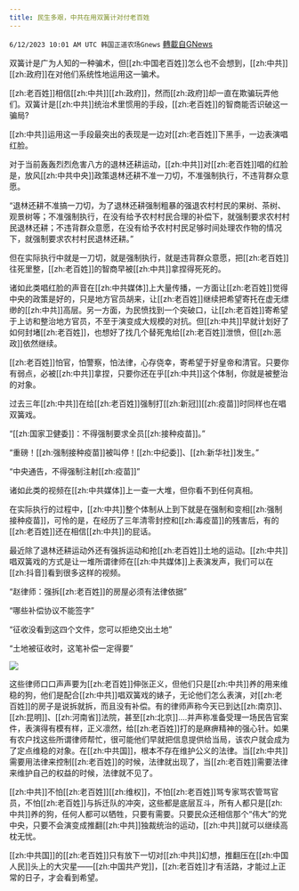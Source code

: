 ```yaml
---
title: 民生多艰，中共在用双簧计对付老百姓
---
```

`6/12/2023 10:01 AM UTC 韩国正道农场Gnews` [轉載自GNews](https://gnews.org/articles/1377495)

双簧计是广为人知的一种骗术，但[[zh:中国老百姓]]怎么也不会想到，[[zh:中共]][[zh:政府]]在对他们系统性地运用这一骗术。

[[zh:老百姓]]相信[[zh:中共]][[zh:政府]]，然而[[zh:政府]]却一直在欺骗玩弄他们。双簧计是[[zh:中共]]统治术里惯用的手段，[[zh:老百姓]]的智商能否识破这一骗局?  
  
[[zh:中共]]运用这一手段最突出的表现是一边对[[zh:老百姓]]下黑手，一边表演唱红脸。

对于当前轰轰烈烈危害八方的退林还耕运动，[[zh:中共]]对[[zh:老百姓]]唱的红脸是，放风[[zh:中共中央]]政策退林还耕不准一刀切，不准强制执行，不违背群众意愿。

“退林还耕不准搞一刀切，为了退林还耕强制粗暴的强退农村村民的果树、茶树、观景树等；不准强制执行，在没有给予农村村民合理的补偿下，就强制要求农村村民退林还耕；不违背群众意愿，在没有给予农村村民足够时间处理农作物的情况下，就强制要求农村村民退林还耕。”

但在实际执行中就是一刀切，就是强制执行，就是违背群众意愿，把[[zh:老百姓]]往死里整，[[zh:老百姓]]的智商早被[[zh:中共]]拿捏得死死的。

诸如此类唱红脸的声音在[[zh:中共媒体]]上大量传播，一方面让[[zh:老百姓]]觉得中央的政策是好的，只是地方官员胡来，让[[zh:老百姓]]继续把希望寄托在虚无缥缈的[[zh:中共]]高层。另一方面，为民愤找到一个突破口，让[[zh:老百姓]]寄希望于上访和整治地方官员，不至于演变成大规模的对抗。但[[zh:中共]]早就计划好了如何封堵[[zh:老百姓]]，也想好了找几个替死鬼给[[zh:老百姓]]泄愤，但[[zh:恶政]]依然继续。

[[zh:老百姓]]怕官，怕警察，怕法律，心存侥幸，寄希望于好皇帝和清官。只要你有弱点，必被[[zh:中共]]拿捏，只要你还在乎[[zh:中共]]这个体制，你就是被整治的对象。

过去三年[[zh:中共]]在给[[zh:老百姓]]强制打[[zh:新冠]][[zh:疫苗]]时同样也在唱双簧戏。

“[[zh:国家卫健委]]：不得强制要求全员[[zh:接种疫苗]]。”

“重磅！[[zh:强制接种疫苗]]被叫停！[[zh:中纪委]]、[[zh:新华社]]发生。”

“中央通告，不得强制注射[[zh:疫苗]]”

诸如此类的视频在[[zh:中共媒体]]上一查一大堆，但你看不到任何真相。

在实际执行的过程中，[[zh:中共]]整个体制从上到下就是在强制和变相[[zh:强制接种疫苗]]，可怜的是，在经历了三年清零封控和[[zh:毒疫苗]]的残害后，有的[[zh:老百姓]]还在相信[[zh:中共]]的屁话。

最近除了退林还耕运动外还有强拆运动和抢[[zh:老百姓]]土地的运动。[[zh:中共]]唱双簧戏的方式是让一堆所谓律师在[[zh:中共媒体]]上表演发声，我们可以在[[zh:抖音]]看到很多这样的视频。

“赵律师：强拆[[zh:老百姓]]的房屋必须有法律依据”

“哪些补偿协议不能签字”

“征收没看到这四个文件，您可以拒绝交出土地”

“土地被征收时，这笔补偿一定得要”

![](https://ipfs.gnews.org/ipfs/QmYZKVVDWSb8W1TCbotwsWbJoWACSuLGAG47Bj4kPkF1z4?filename=表演.jpg)

这些律师口口声声要为[[zh:老百姓]]伸张正义，但他们只是[[zh:中共]]养的用来维稳的狗，他们是配合[[zh:中共]]唱双簧戏的婊子，无论他们怎么表演，对[[zh:老百姓]]的房子是说拆就拆，而且没有补偿。有的律师声称今天已到达[[zh:南京]]、[[zh:昆明]]、[[zh:河南省]]法院，甚至[[zh:北京]]….并声称准备受理一场民告官案件，表演得有模有样，正义凛然，给[[zh:老百姓]]打的是麻痹精神的强心针。如果有农户找这些所谓律师帮忙，很可能他们早就把信息提供给当局，该农户就会成为了定点维稳的对象。在[[zh:中共国]]，根本不存在维护公义的法律。当[[zh:中共]]需要用法律来控制[[zh:老百姓]]的时候，法律就出现了，当[[zh:老百姓]]需要法律来维护自己的权益的时候，法律就不见了。

[[zh:中共]]不怕[[zh:老百姓]][[zh:维权]]，不怕[[zh:老百姓]]骂专家骂农管骂官员，不怕[[zh:老百姓]]与拆迁队的冲突，这些都是底层互斗，所有人都只是[[zh:中共]]养的狗，任何人都可以牺牲，只要有需要。只要民众还相信那个“伟大”的党中央，只要不会演变成推翻[[zh:中共]]独裁统治的运动，[[zh:中共]]就可以继续高枕无忧。

[[zh:中共国]]的[[zh:老百姓]]只有放下一切对[[zh:中共]]幻想，推翻压在[[zh:中国人民]]头上的大灾星——[[zh:中国共产党]]，[[zh:老百姓]]才有活路，才能过上正常的日子，才会看到希望。
